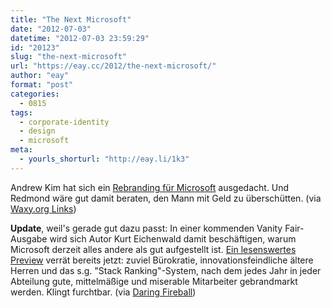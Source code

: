 ```yaml
---
title: "The Next Microsoft"
date: "2012-07-03"
datetime: "2012-07-03 23:59:29"
id: "20123"
slug: "the-next-microsoft"
url: "https://eay.cc/2012/the-next-microsoft/"
author: "eay"
format: "post"
categories:
  - 0815
tags:
  - corporate-identity
  - design
  - microsoft
meta:
  - yourls_shorturl: "http://eay.li/1k3"
---
```


Andrew Kim hat sich ein [Rebranding für Microsoft](http://www.minimallyminimal.com/journal/2012/7/3/the-next-microsoft.html) ausgedacht. Und Redmond wäre gut damit beraten, den Mann mit Geld zu überschütten. (via [Waxy.org Links](http://waxy.org/links/))

**Update**, weil's gerade gut dazu passt: In einer kommenden Vanity Fair-Ausgabe wird sich Autor Kurt Eichenwald damit beschäftigen, warum Microsoft derzeit alles andere als gut aufgestellt ist. [Ein lesenswertes Preview](http://www.vanityfair.com/online/daily/2012/07/microsoft-downfall-emails-steve-ballmer) verrät bereits jetzt: zuviel Bürokratie, innovationsfeindliche ältere Herren und das s.g. "Stack Ranking"-System, nach dem jedes Jahr in jeder Abteilung gute, mittelmäßige und miserable Mitarbeiter gebrandmarkt werden. Klingt furchtbar. (via [Daring Fireball](http://daringfireball.net/linked/2012/07/03/microsoft-vf))

